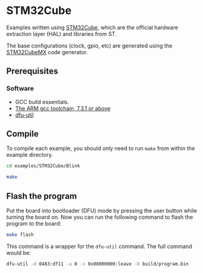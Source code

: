# STM32Cube

Examples written using [STM32Cube](https://www.st.com/content/st_com/en/products/embedded-software/mcu-mpu-embedded-software/stm32-embedded-software/stm32cube-mcu-mpu-packages/stm32cubef4.html#overview), which are the official hardware extraction layer (HAL) and libraries from ST.

The base configurations (clock, gpio, etc) are generated using the [STM32CubeMX](https://www.st.com/en/development-tools/stm32cubemx.html) code generator.

## Prerequisites

### Software

 * GCC build essentials.
 * [The ARM gcc toolchain, 7.3.1 or above](https://developer.arm.com/tools-and-software/open-source-software/developer-tools/gnu-toolchain/gnu-rm)
 * [dfu-util](http://dfu-util.sourceforge.net/)

## Compile

To compile each example, you should only need to run `make` from within the example directory.

```bash
cd examples/STM32Cube/Blink

make
```

## Flash the program

Put the board into bootloader (DFU) mode by pressing the user button while turning the board on. Now you can run the following command to flash the program to the board:

```bash
make flash
```

This command is a wrapper for the `dfu-util` command. The full command would be:

```bash
dfu-util -d 0483:df11 -a 0 -s 0x08000000:leave -D build/program.bin
```